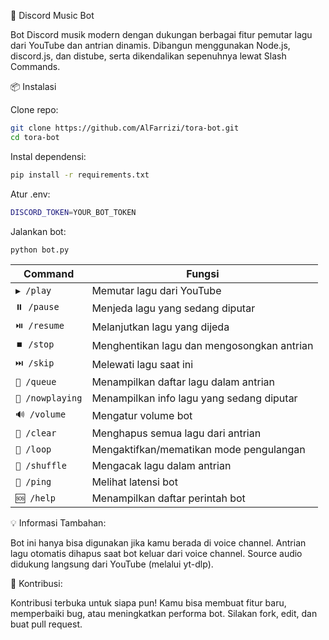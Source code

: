 🎵 Discord Music Bot

Bot Discord musik modern dengan dukungan berbagai fitur pemutar lagu dari YouTube dan antrian dinamis. Dibangun menggunakan Node.js, discord.js, dan distube, serta dikendalikan sepenuhnya lewat Slash Commands.

📦 Instalasi

Clone repo:
```bash
git clone https://github.com/AlFarrizi/tora-bot.git
cd tora-bot
```

Instal dependensi:
```bash
pip install -r requirements.txt
```

Atur .env:
```bash
DISCORD_TOKEN=YOUR_BOT_TOKEN
```

Jalankan bot:
```bash
python bot.py
```

| Command       | Fungsi                                     |
| ------------- | ------------------------------------------ |
| `▶️ /play`       | Memutar lagu dari YouTube                  |
| `⏸️ /pause`      | Menjeda lagu yang sedang diputar           |
| `⏯️ /resume`     | Melanjutkan lagu yang dijeda               |
| `⏹️ /stop`       | Menghentikan lagu dan mengosongkan antrian |
| `⏭️ /skip`       | Melewati lagu saat ini                     |
| `🔄️ /queue`      | Menampilkan daftar lagu dalam antrian      |
| `🎵 /nowplaying` | Menampilkan info lagu yang sedang diputar  |
| `🔊 /volume`     | Mengatur volume bot                        |
| `🧹 /clear`      | Menghapus semua lagu dari antrian          |
| `🔁 /loop`       | Mengaktifkan/mematikan mode pengulangan    |
| `🔀 /shuffle`    | Mengacak lagu dalam antrian                |
| `📶 /ping`       | Melihat latensi bot                        |
| `🆘 /help`       | Menampilkan daftar perintah bot            |

💡 Informasi Tambahan:

Bot ini hanya bisa digunakan jika kamu berada di voice channel.
Antrian lagu otomatis dihapus saat bot keluar dari voice channel.
Source audio didukung langsung dari YouTube (melalui yt-dlp).

🤝 Kontribusi:

Kontribusi terbuka untuk siapa pun! Kamu bisa membuat fitur baru, memperbaiki bug, atau meningkatkan performa bot. Silakan fork, edit, dan buat pull request.
